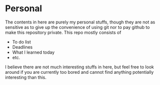 # Personal

The contents in here are purely my personal stuffs, though they are not as sensitive as to give up the convenience of using git nor to pay github to make this repository private.
This repo mostly consists of 
- To do list
- Deadlines
- What I learned today
- etc.

I believe there are not much interesting stuffs in here, but feel free to look around if you are currently too bored and cannot find anything potentially interesting than this.
